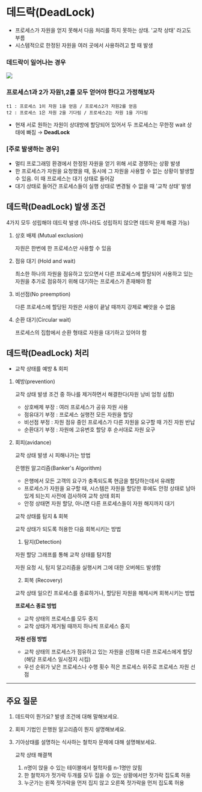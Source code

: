# 데드락(DeadLock)

- 프로세스가 자원을 얻지 못해서 다음 처리를 하지 못하는 상태. '교착 상태' 라고도 부름
- 시스템적으로 한정된 자원을 여러 곳에서 사용하려고 할 때 발생


### 데드락이 일어나는 경우

![](https://i.imgur.com/q9jVwW8.png)

### 프로세스1과 2가 자원1,2를 모두 얻어야 한다고 가정해보자

```
t1 : 프로세스 1이 자원 1을 얻음 / 프로세스2가 자원2를 얻음
t2 : 프로세스 1은 자원 2을 기다림 / 프로세스2는 자원 1을 기다림
```

- 현재 서로 원하는 자원이 상대방에 할당되어 있어서 두 프로세스는 무한정 wait 상태에 빠짐 → **DeadLock**

### [주로 발생하는 경우]

- 멀티 프로그래밍 환경에서 한정된 자원을 얻기 위해 서로 경쟁하는 상황 발생
- 한 프로세스가 자원을 요청했을 때, 동시에 그 자원을 사용할 수 없는 상황이 발생할 수 있음. 이 때 프로세스는 대기 상태로 들어감
- 대기 상태로 들어간 프로세스들이 실행 상태로 변경될 수 없을 때 '교착 상태' 발생

## 데드락(DeadLock) 발생 조건

4가지 모두 성립해야 데드락 발생 (하나라도 성립하지 않으면 데드락 문제 해결 가능)

1. 상호 배제 (Mutual exclusion)
    
    자원은 한번에 한 프로세스만 사용할 수 있음

2. 점유 대기 (Hold and wait)

    최소한 하나의 자원을 점유하고 있으면서 다른 프로세스에 할당되어 사용하고 있는 자원을 추가로 점유하기 위해 대기하는 프로세스가 존재해야 함

3. 비선점(No preemption)

    다른 프로세스에 할당된 자원은 사용이 끝날 때까지 강제로 빼앗을 수 없음

4. 순환 대기(Circular wait)
    
    프로세스의 집합에서 순환 형태로 자원을 대기하고 있어야 함


## 데드락(DeadLock) 처리

- 교착 상태를 예방 & 회피

1. 예방(prevention)

    교착 상태 발생 조건 중 하나를 제거하면서 해결한다(자원 낭비 엄청 심함)

    - 상호배제 부장 : 여러 프로세스가 공유 자원 사용
    - 점유대기 부정 : 프로세스 실행전 모든 자원을 할당
    - 비선점 부정 : 자원 점유 중인 프로세스가 다른 자원을 요구할 때 가진 자원 반납
    - 순환대기 부정 : 자원에 고유번호 할당 후 순서대로 자원 요구

2. 회피(avidance)

    교착 상태 발생 시 피해나가는 방법
    
    은행원 알고리즘(Banker's Algorithm)

    - 은행에서 모든 고객의 요구가 충족되도록 현금을 할당하는데서 유래함
    - 프로세스가 자원을 요구할 때, 시스템은 자원을 할당한 후에도 안정 상태로 남아있게 되는지 사전에 검사하여 교착 상태 회피
    - 안정 상태면 자원 할당, 아니면 다른 프로세스들이 자원 해지까지 대기

    교착 상태를 탐지 & 회복

    교착 상태가 되도록 허용한 다음 회복시키는 방법

    1. 탐지(Detection)

    자원 할당 그래프를 통해 교착 상태를 탐지함

    자원 요청 시, 탐지 알고리즘을 실행시켜 그에 대한 오버헤드 발생함

    2. 회복 (Recovery)

    교착 상태 일으킨 프로세스를 종료하거나, 할당된 자원을 해제시켜 회복시키는 방법

    **프로세스 종료 방법**

    - 교착 상태의 프로세스를 모두 중지
    - 교착 상태가 제거될 때까지 하나씩 프로세스 중지

    **자원 선점 방법**

    - 교착 상태의 프로세스가 점유하고 있는 자원을 선점해 다른 프로세스에게 할당 (해당 프로세스 일시정지 시킴)
    - 우선 순위가 낮은 프로세스나 수행 횟수 적은 프로세스 위주로 프로세스 자원 선점

---
## 주요 질문

1. 데드락이 뭔가요? 발생 조건에 대해 말해보세요.
2. 회피 기법인 은행원 알고리즘이 뭔지 설명해보세요.
3. 기아상태를 설명하는 식사하는 철학자 문제에 대해 설명해보세요.

    교착 상태 해결책

    1. n명이 앉을 수 있는 테이블에서 철학자를 n-1명만 앉힘
    2. 한 철학자가 젓가락 두개를 모두 집을 수 있는 상황에서만 젓가락 집도록 허용
    3. 누군가는 왼쪽 젓가락을 먼저 집지 않고 오른쪽 젓가락을 먼저 집도록 허용